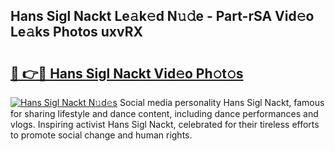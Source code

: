 ## Hans Sigl Nackt Le𝚊k𝚎d N𝚞𝚍e - Part-rSA Vid𝚎o Le𝚊ks Photos uxvRX

# <h2><a href="http://fb7vu0.evod.top/?m=Hans+Sigl+Nackt">🔗 👉🔴 Hans Sigl Nackt Vid𝚎o Ph𝚘t𝚘s</a></h2>

[![Hans Sigl Nackt N𝚞d𝚎s](https://i.imgur.com/8V9OHl7.gif)](http://fb7vu0.evod.top/?m=Hans+Sigl+Nackt)
Social media personality Hans Sigl Nackt, famous for sharing lifestyle and dance content, including dance performances and vlogs. Inspiring activist Hans Sigl Nackt, celebrated for their tireless efforts to promote social change and human rights. 
